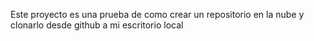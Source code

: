 Este proyecto es una prueba de como crear un repositorio en la nube y clonarlo desde github a mi escritorio local 